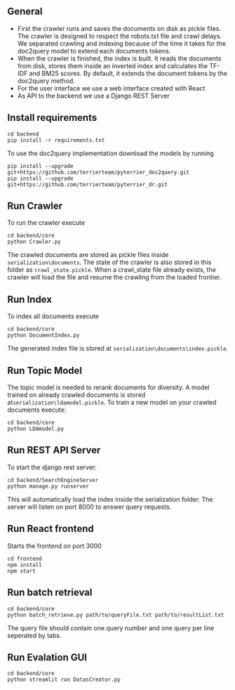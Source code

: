 
## General
- First the crawler runs and saves the documents on disk as pickle files.
The crawler is designed to respect the robots.txt file and crawl delays.
We separated crawling and indexing because of the time it takes for the doc2query model to extend each documents tokens.
- When the crawler is finished, the index is built. It reads the documents from disk,
 stores them inside an inverted index and calculates the TF-IDF and BM25 scores. By default, it extends the
 document tokens by the doc2query method.
- For the user interface we use a web interface created with React
- As API to the backend we use a Django REST Server


## Install requirements
```
cd backend
pip install -r requirements.txt
```
To use the doc2query implementation download the models by running
```
pip install --upgrade git+https://github.com/terrierteam/pyterrier_doc2query.git
pip install --upgrade git+https://github.com/terrierteam/pyterrier_dr.git
```


## Run Crawler
To run the crawler execute 
```
cd backend/core
python Crawler.py
```
The crawled documents are stored as pickle files inside ``serialization\documents``.
The state of the crawler is also stored in this folder as ``crawl_state.pickle``. When a crawl_state file already exists,
the crawler will load the file and resume the crawling from the loaded frontier.

## Run Index
To index all documents execute 
```
cd backend/core
python DocumentIndex.py
```
The generated index file is stored at ``serialization\documents\index.pickle``.

## Run Topic Model
The topic model is needed to rerank documents for diversity. A model trained on already crawled documents is stored at``serialization\ldamodel.pickle``. 
To train a new model on your crawled documents execute:
```
cd backend/core
python LDAmodel.py
```

## Run REST API Server
To start the django rest server:
```
cd backend/SearchEngineServer
python manage.py runserver
```
This will automatically load the index inside the serialization folder.
The server will listen on port 8000 to answer query requests.

## Run React frontend
Starts the frontend on port 3000
```
cd frontend
npm install
npm start
```

## Run batch retrieval
```
cd backend/core
python batch_retrieve.py path/to/queryFile.txt path/to/resultList.txt
```
The query file should contain one query number and one query per line seperated by tabs.

## Run Evalation GUI
```
cd backend/core
python streamlit run DatasCreator.py
```
